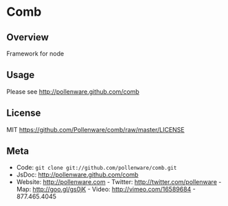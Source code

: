 Comb
=========

Overview
--------

Framework for node

Usage
-----

Please see <http://pollenware.github.com/comb>

License
-------

MIT <https://github.com/Pollenware/comb/raw/master/LICENSE>

Meta
----

* Code: `git clone git://github.com/pollenware/comb.git`
* JsDoc: <http://pollenware.github.com/comb>
* Website:  <http://pollenware.com> - Twitter: <http://twitter.com/pollenware> - Map: <http://goo.gl/gs0jK> - Video: <http://vimeo.com/16589684> - 877.465.4045
